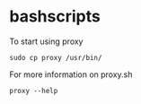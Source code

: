 # bashscripts

To start using proxy
```
sudo cp proxy /usr/bin/
```
For more information on proxy.sh
```
proxy --help
```
